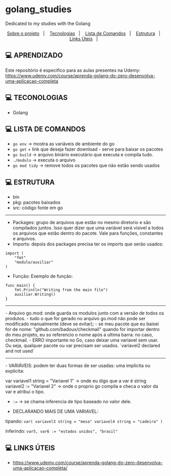 # golang_studies
Dedicated to my studies with the Golang

<p align="center">
  <a href="#aprendizado">Sobre o projeto</a>&nbsp;&nbsp;&nbsp;|&nbsp;&nbsp;&nbsp;
  <a href="#tecnologias">Tecnologias</a>&nbsp;&nbsp;&nbsp;|&nbsp;&nbsp;&nbsp;
  <a href="#comandos">Lista de Comandos</a>&nbsp;&nbsp;&nbsp;|&nbsp;&nbsp;&nbsp;
  <a href="#estrutura">Estrutura</a>&nbsp;&nbsp;&nbsp;|&nbsp;&nbsp;&nbsp;
  <a href="#links_apps">Links Úteis</a>&nbsp;&nbsp;&nbsp;|&nbsp;&nbsp;&nbsp;
 
</p>

## <a id="aprendizado"> 💻 APRENDIZADO </a>

Este repositório é especifico para as aulas presentes na Udemy: https://www.udemy.com/course/aprenda-golang-do-zero-desenvolva-uma-aplicacao-completa


## <a id="tecnologias"> 💻 TECONOLOGIAS </a>

- Golang


## <a id="comandos"> 💻 LISTA DE COMANDOS </a>

- `go env` -> mostra as variáveis de ambiente do go
- `go get` + link que deseja fazer download - serve para baixar os pacotes
- `go build` -> arquivo binário executário que executa e compila tudo.
- `./modulo` -> executa o arquivo
- `go mod tidy` -> remove todos os pacotes que não estão sendo usados

## <a id="estrutura"> 💻 ESTRUTURA </a>

- bin
- pkg: pacotes baixados
- src: código fonte em go

<hr>

- Packages: grupo de arquivos que estão no mesmo diretorio e são compilados juntos. Isso quer dizer que uma variável será visivel a todos os arquivos que estão dentro do pacote. Vale para funções, constantes e arquivos.
- Imports: depois dos packages precisa ter os imports que serão usados:

```
import (	
	"fmt"
	"modulo/auxiliar"
)
```

- Função: Exemplo de função:

```
func main() {
	fmt.Println("Writing from the main file")
	auxiliar.Writing()
}
```

<hr>
- Arquivo go.mod: onde guarda os modulos junto com a versão de todos os produtos.
- tudo o que for gerado no arquivo go.mod não pode ser modificado manualmente (deve se evitar);
- se meu pacote que eu baixei for de nome: "github.com/badoux/checkmail" quando for importar dentro do meu projeto, eu so referencio o nome após a ultima barra: no caso, checkmail.
- ERRO importante no Go, caso deixar uma variavel sem usar. Ou seja, qualquer pacote ou var precisam ser usados. `variavel2 declared and not used`

<hr>
- VARIÁVEIS: podem ter duas formas de ser usadas: uma implicita ou explicita:

var variavel1 string = "Variavel 1" -> onde eu digo que a var é string
variavel2 := "Variavel 2" -> onde o proprio go compila e checa o valor da var e atribui o tipo.

- `:=` -> se chama inferencia de tipo baseado no valor dele.

- DECLARANDO MAIS DE UMA VARIAVEL:

tipando: ```var(
		variavel3 string = "mesa"
		variavel4 string = "cadeira"
	)```

inferindo: ```var5, var6 := "estados unidos", "brasil"```


## <a id="links_apps"> 💻 LINKS ÚTEIS </a>

- https://www.udemy.com/course/aprenda-golang-do-zero-desenvolva-uma-aplicacao-completa/